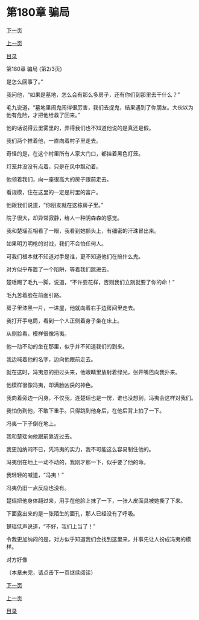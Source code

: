 <h1>第180章    骗局</h1>
            <div><p><a href="./0539_%E7%AC%AC180%E7%AB%A0_%E9%AA%97%E5%B1%80.md">下一页</a></p><p><a href="./0537_%E7%AC%AC180%E7%AB%A0_%E9%AA%97%E5%B1%80.md">上一页</a></p><p><a href="../">目录</a></p></div>
            <div><p>第180章    骗局 (第2/3页)</p><p>是怎么回事了。”</p><p>我问他，“如果是墓地，怎么会有那么多房子，还有你们到那里去干什么？”</p><p>毛九说道，“墓地里闹鬼闹得很厉害，我们去捉鬼，结果遇到了你朋友。大伙以为他有危险，才把他给救了回来。”</p><p>他的话说得云里雾里的，弄得我们也不知道他说的是真还是假。</p><p>我们两个推着他，一直向着村子里走去。</p><p>奇怪的是，在这个村里所有人家大门口，都挂着黑色灯笼。</p><p>灯笼并没没有点着，只是在风中飘动着。</p><p>他领着我们，向一座很高大的房子跟前走去。</p><p>看规模，住在这里的一定是村里的富户。</p><p>他跟我们说道，“你朋友就在这栋房子里。”</p><p>院子很大，却异常寂静，给人一种阴森森的感觉。</p><p>我和楚瑶互相看了一眼，我看到她额头上，有细密的汗珠冒出来。</p><p>如果明刀明枪的对战，我们不会怕任何人。</p><p>可我们根本就不知道对手是谁，更不知道他们在搞什么鬼。</p><p>对方似乎布置了一个陷阱，等着我们跳进去。</p><p>楚瑶踢了毛九一脚，说道，“不许耍花样，否则我们立刻就要了你的命！”</p><p>毛九苦着脸在前面引路。</p><p>房子里漆黑一片，一进屋，他就向着右手边房间里走去。</p><p>我打开手电筒，看到一个人正侧着身子坐在床上。</p><p>从侧脸看，模样很像冯夷。</p><p>他一动不动的坐在那里，似乎并不知道我们的到来。</p><p>我边喊着他的名字，边向他跟前走去。</p><p>就在这时，冯夷忽的扭过头来，他眼睛里放射着绿光，张开嘴巴向我扑来。</p><p>他模样很像冯夷，却满脸凶戾的神色。</p><p>我向着旁边一闪身，不仅我，连楚瑶也是一愣，谁也没想到，冯夷会这样对我们。</p><p>我怕伤到他，不敢下重手。只得跳到他身后，在他后背上拍了一下。</p><p>冯夷一下子倒在地上。</p><p>我和楚瑶向他跟前靠近过去。</p><p>我更加纳闷不已，凭冯夷的实力，我不可能这么容易制住他的。</p><p>冯夷倒在地上一动不动的，我刚才那一下，似乎要了他的命。</p><p>我轻轻的喊道，“冯夷！”</p><p>冯夷仍旧一点反应也没有。</p><p>楚瑶把他身体翻过来，用手在他脸上抹了一下，一张人皮面具被她撕了下来。</p><p>下面露出来的是一张陌生的面孔，那人已经没有了呼吸。</p><p>楚瑶低声说道，“不好，我们上当了！”</p><p>令我更加纳闷的是，对方似乎知道我们会找到这里来，并事先让人扮成冯夷的模样。</p><p>对方好像</p><p>（本章未完，请点击下一页继续阅读）</p></div>
            <div><p><a href="./0539_%E7%AC%AC180%E7%AB%A0_%E9%AA%97%E5%B1%80.md">下一页</a></p><p><a href="./0537_%E7%AC%AC180%E7%AB%A0_%E9%AA%97%E5%B1%80.md">上一页</a></p><p><a href="../">目录</a></p></div>